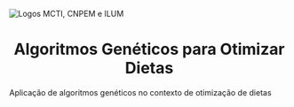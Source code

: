![Logos MCTI, CNPEM e ILUM](https://github.com/leticiaalmnunes/PCD---Boletim/assets/172425156/93c3eb13-410c-40c0-a412-7096187678a4)
<h1 align='center'> Algoritmos Genéticos para Otimizar Dietas </h1>
Aplicação de algoritmos genéticos no contexto de otimização de dietas
